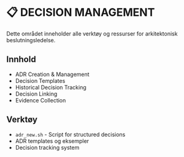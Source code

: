 # 📋 DECISION MANAGEMENT

Dette området inneholder alle verktøy og ressurser for arkitektonisk beslutningsledelse.

## Innhold
- ADR Creation & Management
- Decision Templates  
- Historical Decision Tracking
- Decision Linking
- Evidence Collection

## Verktøy
- `adr_new.sh` - Script for structured decisions
- ADR templates og eksempler
- Decision tracking system